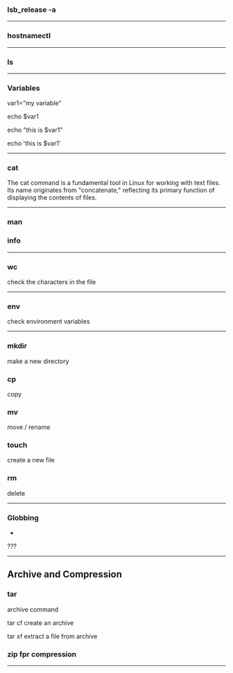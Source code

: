 ### lsb_release -a
---
### hostnamectl
---
### ls 
---

### Variables

var1="my variable"

echo $var1

echo "this is $var1"

echo 'this is $var1'

---
### cat

The cat command is a fundamental tool in Linux for working with text files. Its name originates from "concatenate," reflecting its primary function of displaying the contents of files.

---

### man 
### info

---

### wc 
check the characters in the file

---

### env 
check environment variables

---

### mkdir
make a new directory 

### cp 
copy 

### mv
move / rename 

### touch 
create a new file

### rm
delete

---

### Globbing
*
???

---

## Archive and Compression 

### tar 
archive command

tar cf 
create an archive 

tar xf 
extract a file from archive

### zip fpr compression

---



